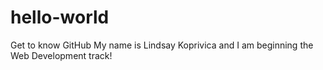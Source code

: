 # hello-world
Get to know GitHub
My name is Lindsay Koprivica and I am beginning the Web Development track!

